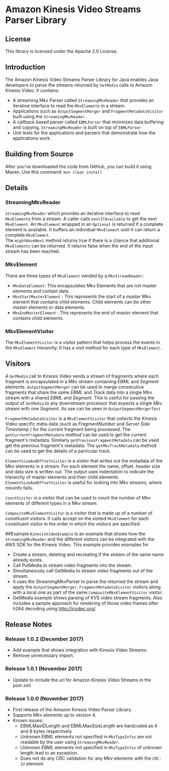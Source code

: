 # Amazon Kinesis Video Streams Parser Library 

## License

This library is licensed under the Apache 2.0 License. 

## Introduction
The Amazon Kinesis Video Streams Parser Library for Java enables Java developers to parse the streams returned by `GetMedia` calls to Amazon Kinesis Video. 
It contains:
* A streaming Mkv Parser called `StreamingMkvReader` that provides an iterative interface to read the `MkvElement`s in a stream.
* Applications such as `OutputSegmentMerger` and `FragmentMetadataVisitor` built using the `StreamingMkvReader` .
* A callback based parser called `EBMLParser` that minimizes data buffering and copying. `StreamingMkvReader` is built on top of `EBMLParser`
* Unit tests for the applications and parsers that demonstrate how the applications work.

## Building from Source
After you've downloaded the code from GitHub, you can build it using Maven. Use this command: `mvn clean install`


## Details
### StreamingMkvReader
`StreamingMkvReader` which provides an iterative interface to read `MkvElement`s from a stream.
A caller calls `nextIfAvailable` to get the next `MkvElement`. An `MkvElement` wrapped in an `Optional` is returned if a complete element is available.
It buffers an individual `MkvElement` until it can return a complete `MkvElement`.  
The `mightHaveNext` method returns true if there is a chance that additional `MkvElements` can be returned. 
It returns false when the end of the input stream has been reached.
 
### MkvElement
There are three types of `MkvElement` vended by a `MkvStreamReader`:
* `MkvDataElement`: This encapsulates Mkv Elements that are not master elements and contain data. 
* `MkvStartMasterElement` : This represents the start of a *master* Mkv element that contains child elements. Child elements can be other master elements or data elements.
* `MkvEndMasterElement` : This represents the end of *master* element that contains child elements.

### MkvElementVisitor
The `MkvElementVisitor` is a visitor pattern that helps process the events in the `MkvElement` hierarchy. It has a visit 
method for each type of `MkvElement`.

## Visitors
A `GetMedia` call to Kinesis Video vends a stream of fragments where each fragment is encapsulated in a Mkv stream containing *EBML* and *Segment* elements.
`OutputSegmentMerger` can be used to merge consecutive fragments that share the same *EBML* and *Track* data into a single Mkv stream with 
a shared *EBML* and *Segment*. This is useful for passing the output of `GetMedia` to any downstream processor that expects a single Mkv stream
with one *Segment*. Its use can be seen in `OutputSegmentMergerTest`

`FragmentMetadataVisitor` is a `MkvElementVisitor` that collects the Kinesis Video specific meta-data (such as *FragmentNumber* and *Server Side Timestamp* )
 for the current fragment being processed. The `getCurrentFragmentMetadata` method can be used to get the current fragment's metadata. Similarly 
`getPreviousFragmentMetadata` can be used get the previous fragment's metadata. The `getMkvTrackMetadata` method can be used to get
the details of a particular track.

`ElementSizeAndOffsetVisitor` is a visitor that writes out the metadata of the Mkv elements in a stream. For each element
 the name, offset, header size and data size is written out. The output uses indentation to indicate the hierarchy of master elements
 and their child elements. `ElementSizeAndOffsetVisitor` is useful for looking into Mkv streams, where mkvinfo fails.

`CountVisitor` is a visitor that can be used to count the number of Mkv elements of different types in a Mkv stream.

`CompositeMkvElementVisitor` is a visitor that is made up of a number of constituent visitors. It calls accept on the 
visited `MkvElement` for each constituent visitor in the order in which the visitors are specified.

##Example
`KinesisVideoExample` is an example that shows how the `StreamingMkvReader` and the different visitors can be integrated 
with the AWS SDK for the Kinesis Video. This example provides examples for
* Create a stream, deleting and recreating if the stream of the same name already exists.
* Call PutMedia to stream video fragments into the stream.
* Simultaneously call GetMedia to stream video fragments out of the stream.
* It uses the StreamingMkvParser to parse the returned the stream and apply the `OutputSegmentMerger`, `FragmentMetadataVisitor` visitors
 along with a local one as part of the same `CompositeMkvElementVisitor` visitor.
* GetMedia example shows parsing of KVS video stream fragments.  Also includes a sample approach for 
  rendering of those video frames after h264 decoding using http://jcodec.org/.                                         

## Release Notes
### Release 1.0.2 (December 2017)
* Add example that shows integration with Kinesis Video Streams.
* Remove unnecessary import.

### Release 1.0.1 (November 2017)
* Update to include the url for Amazon Kinesis Video Streams in the pom.xml

### Release 1.0.0 (November 2017)
* First release of the Amazon Kinesis Video Parser Library.
* Supports Mkv elements up to version 4. 
* Known issues:
    * EBMLMaxIDLength and EBMLMaxSizeLength are hardcoded as 4 and 8 bytes respectively
    * Unknown EBML elements not specified in `MkvTypeInfos` are not readable by the user using `StreamingMkvReader`.
    * Unknown EBML elements not specified in `MkvTypeInfos` of unknown length lead to an exception.
    * Does not do any CRC validation for any Mkv elements with the `CRC-32` element. 
